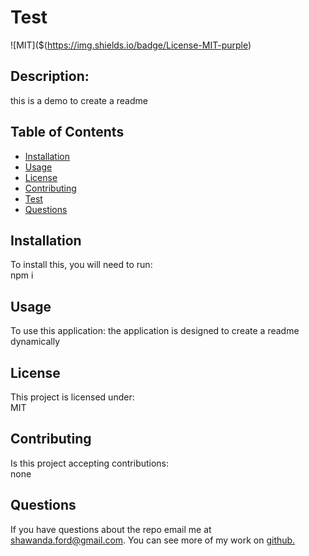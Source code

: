 # Test  
![MIT]($(https://img.shields.io/badge/License-MIT-purple)   
## Description:  
this is a demo to create a readme
## Table of Contents 
  * [Installation](#installation)
  * [Usage](#usage)  
  * [License](#license)  
  * [Contributing](#contributing)  
  * [Test](#test)  
  * [Questions](#questions)  

## Installation  
To install this, you will need to run:  
npm i  
  
##  Usage  
To use this application: 
the application is designed to create a readme dynamically  
  
##  License  
This project is licensed under:  
MIT  
  
##  Contributing  
Is this project accepting contributions:  
none  
  
## Questions  
If you have questions about the repo email me at shawanda.ford@gmail.com. You can see more of my work on [github.](https://www.github.com/sford4186)



